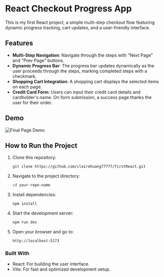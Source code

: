 # React Checkout Progress App

This is my first React project, a simple multi-step checkout flow featuring dynamic progress tracking, cart updates, and a user-friendly interface.

## Features

- **Multi-Step Navigation**: Navigate through the steps with "Next Page" and "Prev Page" buttons.
- **Dynamic Progress Bar**: The progress bar updates dynamically as the user proceeds through the steps, marking completed steps with a checkmark.
- **Shopping Cart Integration**: A shopping cart displays the selected items on each page.
- **Credit Card Form**: Users can input their credit card details and cardholder's name. On form submission, a success page thanks the user for their order.

## Demo

![Final Page Demo](https://i.giphy.com/media/v1.Y2lkPTc5MGI3NjExY3N1YXM3N3Fvdmc0YmY3MHZ1NnpuaG5zZzJiZHVjdHNxMDZpYW81NCZlcD12MV9pbnRlcm5hbF9naWZfYnlfaWQmY3Q9Zw/oUFEwIofmKzQjrBkl2/giphy.gif)

## How to Run the Project

1. Clone this repository:
   ```bash
   git clone https://github.com/clairehuang77777/firstReact.git

2. Navigate to the project directory:
    ```bash
    cd your-repo-name

3. Install dependencies:
    ```bash
    npm install

4. Start the development server:
    ```bash
    npm run dev

5. Open your browser and go to:
    ```arduino
    http://localhost:5173

### Built With
- React: For building the user interface.
- Vite: For fast and optimized development setup.

  
